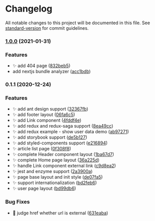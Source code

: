 # Changelog

All notable changes to this project will be documented in this file. See [standard-version](https://github.com/conventional-changelog/standard-version) for commit guidelines.

### [1.0.0](https://github.com/Jacky-Summer/nextjs-ts-antd-redux-storybook-starter/compare/v0.1.0...v1.0.0) (2021-01-31)

### Features

- ✨ add 404 page ([832beb5](https://github.com/Jacky-Summer/nextjs-ts-antd-redux-storybook-starter/commit/832beb531b052ba3f092945a8fad1f16d11840d5))
- add nextjs bundle analyzer ([acc1bdb](https://github.com/Jacky-Summer/nextjs-ts-antd-redux-storybook-starter/commit/acc1bdb1f4bd03eb6fd71d7cb9fa4a20464e8f12))

### 0.1.1 (2020-12-24)

### Features

- ✨ add ant design support ([32367fb](https://github.com/Jacky-Summer/nextjs-ts-antd-redux-storybook-starter/commit/32367fbaf777ac200956d626a9cf6d007f82b3ab))
- ✨ add footer layout ([06fa6c5](https://github.com/Jacky-Summer/nextjs-ts-antd-redux-storybook-starter/commit/06fa6c5eca0d8de243d0b9276791a67ab6c5aa15))
- ✨ add Link component ([4fddf4e](https://github.com/Jacky-Summer/nextjs-ts-antd-redux-storybook-starter/commit/4fddf4e60104ee079cb34af5bedc094c4a9ce810))
- ✨ add redux and redux-saga support ([8ea49cc](https://github.com/Jacky-Summer/nextjs-ts-antd-redux-storybook-starter/commit/8ea49cc21fb39eca7248c39c63559b5ffda9bfca))
- ✨ add redux example - show user data demo ([ab97271](https://github.com/Jacky-Summer/nextjs-ts-antd-redux-storybook-starter/commit/ab972717abe0283e09df778431ef7ce7ed260c21))
- ✨ add storybook support ([de5b127](https://github.com/Jacky-Summer/nextjs-ts-antd-redux-storybook-starter/commit/de5b127ca0d6012295e4752aa61f9a5b6accd55b))
- ✨ add styled-components support ([e216894](https://github.com/Jacky-Summer/nextjs-ts-antd-redux-storybook-starter/commit/e216894300a874d2875711c1976da3cc023b48af))
- ✨ article list page ([0f308f8](https://github.com/Jacky-Summer/nextjs-ts-antd-redux-storybook-starter/commit/0f308f85a8fbdb66dbb60384cd4516dab03ac68b))
- ✨ complete Header component layout ([1ba67d7](https://github.com/Jacky-Summer/nextjs-ts-antd-redux-storybook-starter/commit/1ba67d75d1ca899cbd15d8be89f5bb5961583ee2))
- ✨ complete Home page layout ([36a225d](https://github.com/Jacky-Summer/nextjs-ts-antd-redux-storybook-starter/commit/36a225dc9fafb87cacf75b13793c280ff13e90db))
- ✨ handle Link component external link ([c9d8ea2](https://github.com/Jacky-Summer/nextjs-ts-antd-redux-storybook-starter/commit/c9d8ea24c1c6360a02e63d0f2cd0b1e2e2e3127b))
- ✨ jest and enzyme support ([2a3900a](https://github.com/Jacky-Summer/nextjs-ts-antd-redux-storybook-starter/commit/2a3900ae049d71daadd8c46ac8b88923655c440b))
- ✨ page base layout and init style ([de07fa5](https://github.com/Jacky-Summer/nextjs-ts-antd-redux-storybook-starter/commit/de07fa5831f1371033e5f2e6e0c91db5679819b5))
- ✨ support internationalization ([bd2feb6](https://github.com/Jacky-Summer/nextjs-ts-antd-redux-storybook-starter/commit/bd2feb669e818fb2ad2697efdfa11e82a7dc1b55))
- ✨ user page layout ([bd99db6](https://github.com/Jacky-Summer/nextjs-ts-antd-redux-storybook-starter/commit/bd99db68607efdc86a45d1c15555bbc4fdaf2bf7))

### Bug Fixes

- 🐛 judge href whether url is external ([631eaba](https://github.com/Jacky-Summer/nextjs-ts-antd-redux-storybook-starter/commit/631eaba422db5e3f0ae660d660a2c4d56fd9e190))
